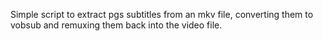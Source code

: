 Simple script to extract pgs subtitles from an mkv file, converting them to vobsub and remuxing them back into the video file.
